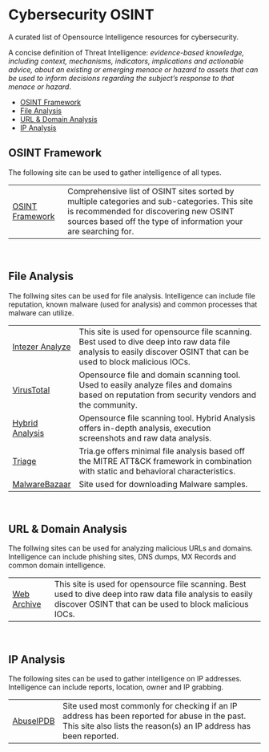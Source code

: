 # Cybersecurity OSINT
A curated list of Opensource Intelligence resources for cybersecurity.

A concise definition of Threat Intelligence: *evidence-based knowledge, including context, mechanisms, indicators, implications and actionable advice, about an existing or emerging menace or hazard to assets that can be used to inform decisions regarding the subject’s response to that menace or hazard*.

- [OSINT Framework](#OSINT-Framework)
- [File Analysis](#File-Analysis)
- [URL & Domain Analysis](#URL--Domain-Analysis)
- [IP Analysis](#IP-Analysis)

## OSINT Framework

The following site can be used to gather intelligence of all types.

<table>
    <tr>
        <td>
            <a href="https://osintframework.com" target="_blank">OSINT Framework</a>
        </td>
        <td>
            Comprehensive list of OSINT sites sorted by multiple categories and sub-categories. This site is recommended for discovering new OSINT sources based off the type of information your are searching for.
        </td>
    </tr>
    
</table>
</br>

## File Analysis

The follwing sites can be used for file analysis. Intelligence can include file reputation, known malware (used for analysis) and common processes that malware can utilize.

<table>
    <tr>
        <td>
            <a href="https://analyze.intezer.com/" target="_blank">Intezer Analyze</a>
        </td>
        <td>
            This site is used for opensource file scanning. Best used to dive deep into raw data file analysis to easily discover OSINT that can be used to block malicious IOCs.
        </td>
    </tr>
    <tr>
        <td>
            <a href="https://www.virustotal.com/gui/home/search" target="_blank">VirusTotal</a>
        </td>
        <td>
            Opensource file and domain scanning tool. Used to easily analyze files and domains based on reputation from security vendors and the community.
        </td>
    </tr>
    <tr>
        <td>
            <a href="https://www.hybrid-analysis.com/" target="_blank">Hybrid Analysis</a>
        </td>
        <td>
            Opensource file scanning tool. Hybrid Analysis offers in-depth analysis, execution screenshots and raw data analysis.
        </td>
    </tr>
    <tr>
        <td>
            <a href="https://tria.ge/" target="_blank">Triage</a>
        </td>
        <td>
            Tria.ge offers minimal file analysis based off the MITRE ATT&CK framework in combination with static and behavioral characteristics.
        </td>
    </tr>
    <tr>
        <td>
            <a href="https://bazaar.abuse.ch/browse/" target="_blank">MalwareBazaar</a>
        </td>
        <td>
            Site used for downloading Malware samples.
        </td>
    </tr>
</table>
</br>
    
## URL & Domain Analysis

The follwing sites can be used for analyzing malicious URLs and domains. Intelligence can include phishing sites, DNS dumps, MX Records and common domain intelligence.

<table>
    <tr>
        <td>
            <a href="https://web.archive.org" target="_blank">Web Archive</a>
        </td>
        <td>
            This site is used for opensource file scanning. Best used to dive deep into raw data file analysis to easily discover OSINT that can be used to block malicious IOCs.
        </td>
    </tr>
</table>
</br>
    
## IP Analysis

The following sites can be used to gather intelligence on IP addresses. Intelligence can include reports, location, owner and IP grabbing.

<table>
    <tr>
        <td>
            <a href="https://www.abuseipdb.com/" target="_blank">AbuseIPDB</a>
        </td>
        <td>
            Site used most commonly for checking if an IP address has been reported for abuse in the past. This site also lists the reason(s) an IP address has been reported.
        </td>
    </tr>
    
</table>
</br>
